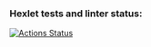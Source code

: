 ### Hexlet tests and linter status:
[![Actions Status](https://github.com/pavel912/java-project-72/workflows/hexlet-check/badge.svg)](https://github.com/pavel912/java-project-72/actions)